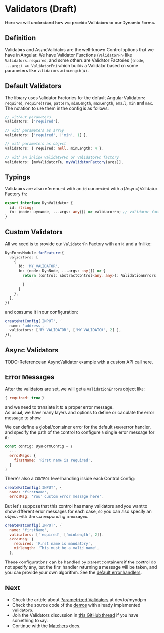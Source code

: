 # Validators (Draft)

Here we will understand how we provide Validators to our Dynamic Forms.

## Definition

Validators and AsyncValidatos are the well-known Control options that we have in Angular.
We have Validator Functions (`ValidatorFn`) like `Validators.required`, and some others are Validator Factories (`(node, ...args) => ValidatorFn`) which builds a Validator based on some parameters like `Validators.minLength(4)`.

## Default Validators

The library uses Validator Factories for the default Angular Validators: `required`, `requiredTrue`, `pattern`, `minLength`, `maxLength`, `email`, `min` and `max`. The notation to use them in the config is as follows:

```typescript
// without parameters
validators: ['required'],

// with parameters as array
validators: ['required', ['min', 1] ],

// with parameters as object
validators: { required: null, minLength: 4 },

// with an inline ValidatorFn or ValidatorFn factory
validators: [myValidatorFn, myValidatorFactory(args)],
```

## Typings

Validators are also referenced with an `id` connected with a (Async)Validator Factory `fn`:

```typescript
export interface DynValidator {
  id: string;
  fn: (node: DynNode, ...args: any[]) => ValidatorFn; // validator factory
}
```

## Custom Validators

All we need is to provide our `ValidatorFn` Factory with an id and a fn like:

```typescript
DynFormsModule.forFeature({
  validators: [
    {
      id: 'MY_VALIDATOR',
      fn: (node: DynNode, ...args: any[]) => {
        return (control: AbstractControl<any, any>): ValidationErrors | null => {
          ...
        }
      }
    },
  ],
})
```

and consume it in our configuration:

```typescript
createMatConfig('INPUT', {
  name: 'address',
  validators: ['MY_VALIDATOR', ['MY_VALIDATOR', 2] ],
}),
```

## Async Validators

TODO: Reference an AsyncValidator example with a custom API call here.

## Error Messages

After the validators are set, we will get a `ValidationErrors` object like:

```javascript
{ required: true }
```

and we need to translate it to a proper error message.  
As usual, we have many layers and options to define or calculate the error message to show.

We can define a global/container error for the default `FORM` error handler,
and specify the path of the control to configure a single error message for it:

```javascript
const config: DynFormConfig = {
  ...
  errorMsgs: {
    firstName: 'First name is required',
  }
}
```

There's also a `CONTROL` level handling inside each Control Config:

```javascript
createMatConfig('INPUT', {
  name: 'firstName',
  errorMsg: 'Your custom error message here',
```

But let's suppose that this control has many validators and you want to show different error messages for each case, so you can also specify an object with the corresponding messages:

```javascript
createMatConfig('INPUT', {
  name: 'firstName',
  validators: ['required', ['minLength', 2]],
  errorMsg: {
    required: 'First name is mandatory',
    minlength: 'This must be a valid name',
  },
```

These configurations can be handled by parent containers if the control do not specify any,
but the first handler returning a message will be taken, and you can provide your own algorithm. See the [default error handlers](https://github.com/myndpm/open-source/blob/master/libs/forms/core/src/dyn-providers.ts#L186).

## Next

- Check the article about [Parametrized Validators](https://dev.to/myndpm/parametrized-validators-in-dynamic-forms-5emf) at dev.to/myndpm
- Check the source code of the [demos](https://mynd.dev/demos) with already implemented validators.
- Join the Validators discussion in [this GitHub thread](https://github.com/myndpm/open-source/discussions/2) if you have something to say.
- Continue with the [Matchers](/docs/dyn-forms/intro/matchers) docs.
